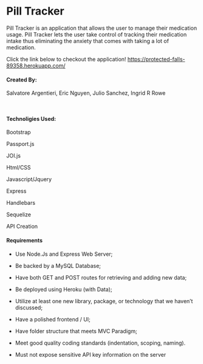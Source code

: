 # Pill Tracker
Pill Tracker is an application that allows the user to manage their medication usage. 
Pill Tracker lets the user take control of tracking their medication intake thus 
eliminating the anxiety that comes with taking a lot of medication.

Click the link below to checkout the application!
https://protected-falls-89358.herokuapp.com/

<h4>Created By:</h4>

<p>
Salvatore Argentieri,
Eric Nguyen, 
Julio Sanchez,  
Ingrid R Rowe</p>
<br>

<h4>Technoligies Used:</h4>

Bootstrap

Passport.js

JOI.js

Html/CSS

Javascript/Jquery

Express

Handlebars

Sequelize

API Creation
<br>

<h4>Requirements</h4>

* Use Node.Js and Express Web Server;

* Be backed by a MySQL Database;

* Have both GET and POST routes for retrieving and adding new data;

* Be deployed using Heroku (with Data);
* Utilize at least one new library, package, or technology that we haven’t discussed;
* Have a polished frontend / UI;
* Have folder structure that meets MVC Paradigm;
* Meet good quality coding standards (indentation, scoping, naming).
* Must not expose sensitive API key information on the server
